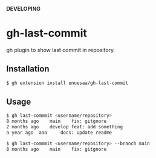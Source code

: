 **DEVELOPING**

# gh-last-commit
gh plugin to show last commit in repository.

## Installation
~~~sh
$ gh extension install enuesaa/gh-last-commit
~~~
## Usage
~~~sh
$ gh last-commmit <username/repository>
8 months ago	main    fix: gitgnore
2 months ago	develop feat: add something
a year ago  aaa     docs: update readme
~~~
~~~sh
$ gh last-commmit <username/repository> --branch main
8 months ago	main	fix: gitgnore
~~~
